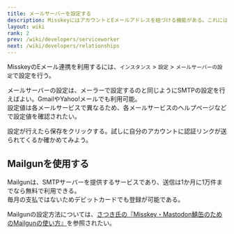 ```yaml
---
title: メールサーバーを設定する
description: MisskeyにはアカウントとEメールアドレスを紐づける機能がある。これには管理者側での設定が必要。
layout: wiki
rank: 2
prev: /wiki/developers/serviceworker
next: /wiki/developers/relationships
---
```

MisskeyのEメール連携を利用するには、`インスタンス` > `設定` > `メールサーバーの設定`で設定を行う。

メールサーバーの設定は、メーラーで設定するのと同じようにSMTPの設定を行えばよい。GmailやYahoo!メールでも利用可能。  
設定値は各メールサービスで異なるため、各メールサービスのヘルプページなどで設定値を確認されたい。

設定が行えたら保存をクリックする。試しに自分のアカウントに認証リンクが送られてくるか確かめてみよう。

## Mailgunを使用する
Mailgunは、SMTPサーバーを提供するサービスであり、送信は1か月に1万件までなら無料で利用できる。  
毎月の支払ではないためデビットカードでも登録が可能である。

Mailgunの設定方法については、[さつき氏の『Misskey・Mastodon鯖缶のためのMailgunの使い方』](https://qiita.com/u1-liquid/items/9aadd3a057c5629fa79f)を参照されたい。
